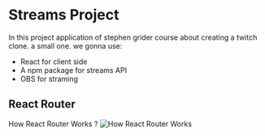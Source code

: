 # Streams Project

In this project application of stephen grider course about creating a twitch clone. a small one. we gonna use:

- React for client side
- A npm package for streams API
- OBS for straming

## React Router

How React Router Works ?
![How React Router Works](blob/master/images/react-router-works.JPG)
